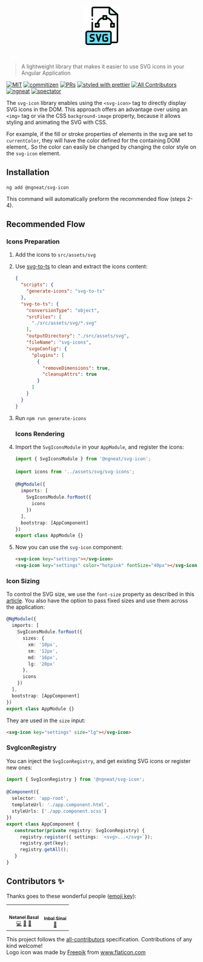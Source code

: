 <p align="center">
 <img width="20%" height="20%" src="./logo.svg">
</p>

<br />

> A lightweight library that makes it easier to use SVG icons in your Angular Application

[![MIT](https://img.shields.io/packagist/l/doctrine/orm.svg?style=flat-square)]()
[![commitizen](https://img.shields.io/badge/commitizen-friendly-brightgreen.svg?style=flat-square)]()
[![PRs](https://img.shields.io/badge/PRs-welcome-brightgreen.svg?style=flat-square)]()
[![styled with prettier](https://img.shields.io/badge/styled_with-prettier-ff69b4.svg?style=flat-square)](https://github.com/prettier/prettier)
[![All Contributors](https://img.shields.io/badge/all_contributors-1-orange.svg?style=flat-square)](#contributors-)
[![ngneat](https://img.shields.io/badge/@-ngneat-383636?style=flat-square&labelColor=8f68d4)](https://github.com/ngneat/)
[![spectator](https://img.shields.io/badge/tested%20with-spectator-2196F3.svg?style=flat-square)]()

The `svg-icon` library enables using the `<svg-icon>` tag to directly display SVG icons in the DOM. 
This approach offers an advantage over using an `<img>` tag or via the CSS `background-image` property, because it allows styling and animating the SVG with CSS. 

For example, if the fill or stroke properties of elements in the svg are set to `currentColor`, they will have the color defined for the containing DOM element,. So the color can easily be changed by changing the color style on the `svg-icon` element.

## Installation

`ng add @ngneat/svg-icon`

This command will automatically preform the recommended flow (steps 2-4).

## Recommended Flow

### Icons Preparation
1. Add the icons to `src/assets/svg`
2. Use [svg-to-ts](https://github.com/kreuzerk/svg-to-ts) to clean and extract the icons content:

    ```json
    {
      "scripts": {
        "generate-icons": "svg-to-ts"
      },
      "svg-to-ts": {
        "conversionType": "object",
        "srcFiles": [
          "./src/assets/svg/*.svg"
        ],
        "outputDirectory": "./src/assets/svg",
        "fileName": "svg-icons",
        "svgoConfig": {
          "plugins": [
            {
              "removeDimensions": true,
              "cleanupAttrs": true
            }
          ]
        }
      }
    }
    ```

3. Run `npm run generate-icons`

    ### Icons Rendering
4. Import the `SvgIconsModule` in your `AppModule`, and register the icons:

    ```ts
    import { SvgIconsModule } from '@ngneat/svg-icon';
    
    import icons from '../assets/svg/svg-icons';
    
    @NgModule({
      imports: [
        SvgIconsModule.forRoot({
          icons
        })
      ],
      bootstrap: [AppComponent]
    })
    export class AppModule {}
    ```

5. Now you can use the `svg-icon` component:

    ```html
    <svg-icon key="settings"></svg-icon>
    <svg-icon key="settings" color="hotpink" fontSize="40px"></svg-icon>
    ```

### Icon Sizing

To control the SVG size, we use the `font-size` property as described in this [article](https://css-tricks.com/control-icons-with-font-size/). 
You also have the option to pass fixed sizes and use them across the application:

```ts
@NgModule({
  imports: [
    SvgIconsModule.forRoot({
      sizes: {
        xm: '10px',
        sm: '12px',
        md: '16px',
        lg: '20px'
      },
      icons
    })
  ],
  bootstrap: [AppComponent]
})
export class AppModule {}
```

They are used in the `size` input:

```html
<svg-icon key="settings" size="lg"></svg-icon>
```

### SvgIconRegistry

You can inject the `SvgIconRegistry`, and get existing SVG icons or register new ones:

```ts
import { SvgIconRegistry } from '@ngneat/svg-icon';

@Component({
  selector: 'app-root',
  templateUrl: './app.component.html',
  styleUrls: ['./app.component.scss']
})
export class AppComponent {
   constructor(private registry: SvgIconRegistry) {
     registry.register({ settings: `<svg>...</svg>`});
     registry.get(key);
     registry.getAll();
   }
}
```

## Contributors ✨

Thanks goes to these wonderful people ([emoji key](https://allcontributors.org/docs/en/emoji-key)):

<!-- ALL-CONTRIBUTORS-LIST:START - Do not remove or modify this section -->
<!-- prettier-ignore-start -->
<!-- markdownlint-disable -->
<table>
  <tr>
    <td align="center"><a href="https://www.netbasal.com/"><img src="https://avatars1.githubusercontent.com/u/6745730?v=4" width="100px;" alt=""/><br /><sub><b>Netanel Basal</b></sub></a><br /><a href="https://github.com/@ngneat/icons/commits?author=NetanelBasal" title="Code">💻</a> <a href="https://github.com/@ngneat/icons/commits?author=NetanelBasal" title="Documentation">📖</a> <a href="#ideas-NetanelBasal" title="Ideas, Planning, & Feedback">🤔</a></td>
    <td align="center"><a href="https://github.com/theblushingcrow"><img src="https://avatars3.githubusercontent.com/u/638818?v=4" width="100px;" alt=""/><br /><sub><b>Inbal Sinai</b></sub></a><br /><a href="https://github.com/@ngneat/icons/commits?author=theblushingcrow" title="Documentation">📖</a></td>
  </tr>
</table>

<!-- markdownlint-enable -->
<!-- prettier-ignore-end -->
<!-- ALL-CONTRIBUTORS-LIST:END -->

This project follows the [all-contributors](https://github.com/all-contributors/all-contributors) specification. Contributions of any kind welcome!
</br>
Logo icon was made by <a href="https://www.flaticon.com/authors/freepik" title="Freepik">Freepik</a> from <a href="https://www.flaticon.com/" title="Flaticon">www.flaticon.com</a>
